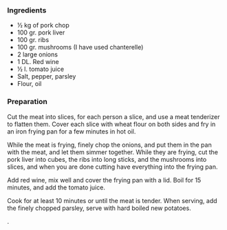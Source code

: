 
### Ingredients
- ½ kg of pork chop
- 100 gr. pork liver
- 100 gr. ribs
- 100 gr. mushrooms (I have used chanterelle)
- 2 large onions
- 1 DL. Red wine
- ½ l. tomato juice
- Salt, pepper, parsley
- Flour, oil

### Preparation
Cut the meat into slices, for each person a slice, and use a meat tenderizer to flatten them. Cover each slice with wheat flour on both sides and fry in an iron frying pan for a few minutes in hot oil.

 While the meat is frying, finely chop the onions, and put them in the pan with the meat, and let them simmer together. While they are frying, cut the pork liver into cubes, the ribs into long sticks, and the mushrooms into slices, and when you are done cutting have everything into the frying pan.

 Add red wine, mix well and cover the frying pan with a lid. Boil for 15 minutes, and add the tomato juice.

 Cook for at least 10 minutes or until the meat is tender. When serving, add the finely chopped parsley, serve with hard boiled new potatoes.

.   
